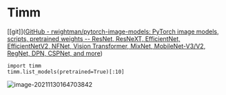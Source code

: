 # Timm

[[git]]([GitHub - rwightman/pytorch-image-models: PyTorch image models, scripts, pretrained weights -- ResNet, ResNeXT, EfficientNet, EfficientNetV2, NFNet, Vision Transformer, MixNet, MobileNet-V3/V2, RegNet, DPN, CSPNet, and more](https://github.com/rwightman/pytorch-image-models))





```
import timm
timm.list_models(pretrained=True)[:10]
```

![image-20211130164703842](https://chqwer2.github.io/img/Typora/image-20211130164703842.png)